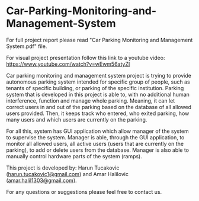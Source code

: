 # Car-Parking-Monitoring-and-Management-System

For full project report please read "Car Parking Monitoring and Management System.pdf" file.

For visual project presentation follow this link to a youtube video: https://www.youtube.com/watch?v=wEwm56atyZI

Car parking monitoring and management system project is trying to provide autonomous parking system intended for specific group of people, such as tenants of specific building, or parking of the specific institution. Parking system that is developed in this project is able to, with no additional human interference, function and manage whole parking. Meaning, it can let correct users in and out of the parking based on the database of all allowed users provided. Then, it keeps track who entered, who exited parking, how many users and which users are currently on the parking. 
 
For all this, system has GUI application which allow manager of the system to supervise the system. Manager is able, through the GUI application, to monitor all allowed users, all active users (users that are currently on the parking), to add or delete users from the database. Manager is also able to manually control hardware parts of the system (ramps).


This project is developed by: Harun Tucakovic (harun.tucakovic1@gmail.com) and Amar Halilovic (amar.halil1303@gmail.com).

For any questions or suggestions please feel free to contact us.
